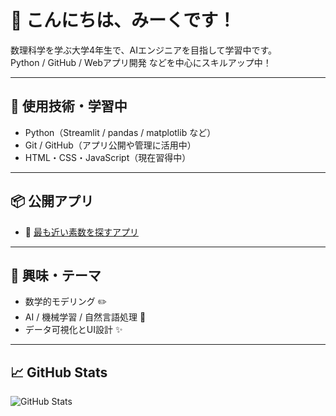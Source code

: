 # 🌟 こんにちは、みーくです！

数理科学を学ぶ大学4年生で、AIエンジニアを目指して学習中です。  
Python / GitHub / Webアプリ開発 などを中心にスキルアップ中！

---

## 🔧 使用技術・学習中
- Python（Streamlit / pandas / matplotlib など）
- Git / GitHub（アプリ公開や管理に活用中）
- HTML・CSS・JavaScript（現在習得中）

---

## 📦 公開アプリ
- 🔗 [最も近い素数を探すアプリ](https://primefinderapp-xxxxxxxxxxxxxxxx.streamlit.app)

---

## 💬 興味・テーマ
- 数学的モデリング ✏️
- AI / 機械学習 / 自然言語処理 🤖
- データ可視化とUI設計 ✨

---

## 📈 GitHub Stats

![GitHub Stats](https://github-readme-stats.vercel.app/api?username=meak-c&show_icons=true&theme=tokyonight)

